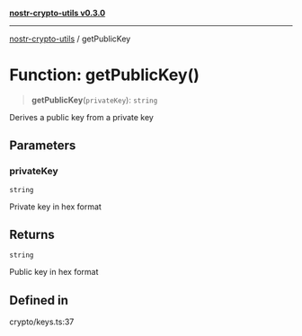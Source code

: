 [**nostr-crypto-utils v0.3.0**](../README.md)

***

[nostr-crypto-utils](../globals.md) / getPublicKey

# Function: getPublicKey()

> **getPublicKey**(`privateKey`): `string`

Derives a public key from a private key

## Parameters

### privateKey

`string`

Private key in hex format

## Returns

`string`

Public key in hex format

## Defined in

crypto/keys.ts:37
